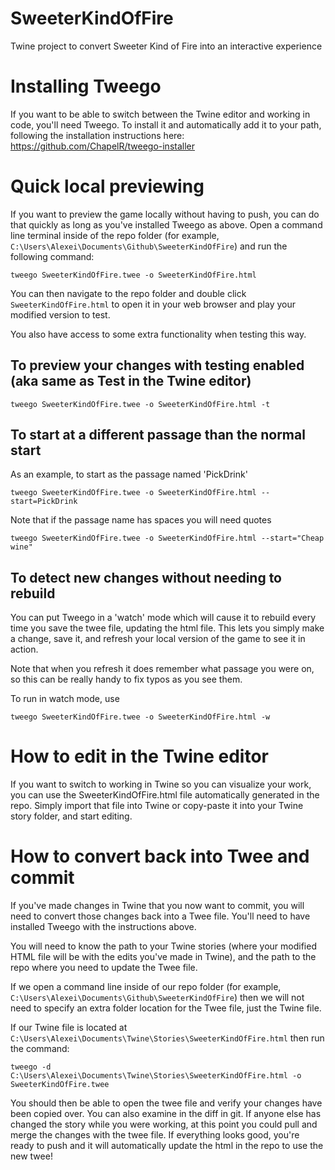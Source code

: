 # SweeterKindOfFire
Twine project to convert Sweeter Kind of Fire into an interactive experience

# Installing Tweego
If you want to be able to switch between the Twine editor and working in code, you'll need Tweego.
To install it and automatically add it to your path, following the installation instructions here:
https://github.com/ChapelR/tweego-installer

# Quick local previewing
If you want to preview the game locally without having to push, you can do that quickly as long as you've installed Tweego as above.
Open a command line terminal inside of the repo folder (for example, `C:\Users\Alexei\Documents\Github\SweeterKindOfFire`) and run the following command:

`tweego SweeterKindOfFire.twee -o SweeterKindOfFire.html`

You can then navigate to the repo folder and double click `SweeterKindOfFire.html` to open it in your web browser and play your modified version to test.

You also have access to some extra functionality when testing this way.
## To preview your changes with testing enabled (aka same as Test in the Twine editor)
`tweego SweeterKindOfFire.twee -o SweeterKindOfFire.html -t`

## To start at a different passage than the normal start
As an example, to start as the passage named 'PickDrink'

`tweego SweeterKindOfFire.twee -o SweeterKindOfFire.html --start=PickDrink`

Note that if the passage name has spaces you will need quotes

`tweego SweeterKindOfFire.twee -o SweeterKindOfFire.html --start="Cheap wine"`

## To detect new changes without needing to rebuild
You can put Tweego in a 'watch' mode which will cause it to rebuild every time you save the twee file, updating the html file. This lets you simply make a change, save it, and refresh your local version of the game to see it in action.

Note that when you refresh it does remember what passage you were on, so this can be really handy to fix typos as you see them.

To run in watch mode, use

`tweego SweeterKindOfFire.twee -o SweeterKindOfFire.html -w`

# How to edit in the Twine editor
If you want to switch to working in Twine so you can visualize your work, you can use the SweeterKindOfFire.html file automatically generated in the repo. Simply import that file into Twine or copy-paste it into your Twine story folder, and start editing.

# How to convert back into Twee and commit
If you've made changes in Twine that you now want to commit, you will need to convert those changes back into a Twee file. You'll need to have installed Tweego with the instructions above.

You will need to know the path to your Twine stories (where your modified HTML file will be with the edits you've made in Twine), and the path to the repo where you need to update the Twee file.

If we open a command line inside of our repo folder (for example, `C:\Users\Alexei\Documents\Github\SweeterKindOfFire`) then we will not need to specify an extra folder location for the Twee file, just the Twine file.

If our Twine file is located at `C:\Users\Alexei\Documents\Twine\Stories\SweeterKindOfFire.html` then run the command:

`tweego -d C:\Users\Alexei\Documents\Twine\Stories\SweeterKindOfFire.html -o SweeterKindOfFire.twee`

You should then be able to open the twee file and verify your changes have been copied over. You can also examine in the diff in git. If anyone else has changed the story while you were working, at this point you could pull and merge the changes with the twee file. If everything looks good, you're ready to push and it will automatically update the html in the repo to use the new twee!

